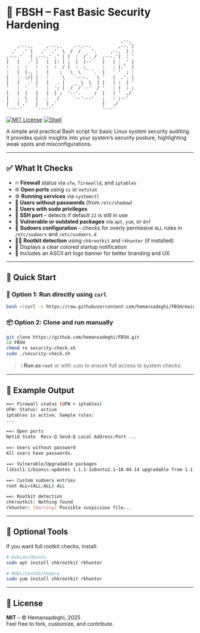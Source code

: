 # 🔐 FBSH – Fast Basic Security Hardening

```
                                           ,--, 
    ,---,.     ,---,.    .--.--.          ,--.'| 
  ,'  .' |   ,'  .'  \  /  /    '.     ,--,  | : 
,---.'   | ,---.' .' | |  :  /`. /  ,---.'|  : ' 
|   |   .' |   |  |: | ;  |  |--`   |   | : _' | 
:   :  :   :   :  :  / |  :  ;_     :   : |.'  | 
:   |  |-, :   |    ;   \  \    `.  |   ' '  ; : 
|   :  ;/| |   :     \   `----.   \ '   |  .'. | 
|   |   .' |   |   . |   __ \  \  | |   | :  | ' 
'   :  '   '   :  '; |  /  /`--'  / '   : |  : ; 
|   |  |   |   |  | ;  '--'.     /  |   | '  ,/  
|   :  \   |   :   /     `--'---'   ;   : ;--'   
|   | ,'   |   | ,'                 |   ,/       
`----'     `----'                   '---'        
```

[![MIT License](https://img.shields.io/badge/license-MIT-green.svg)](LICENSE)
[![Shell](https://img.shields.io/badge/language-Bash-blue.svg)](https://www.gnu.org/software/bash/)

A simple and practical Bash script for basic Linux system security auditing.  
It provides quick insights into your system’s security posture, highlighting weak spots and misconfigurations.

---

## ✅ What It Checks

* 🔥 **Firewall** status via `ufw`, `firewalld`, and `iptables`
* 🌐 **Open ports** using `ss` or `netstat`
* ⚙️ **Running services** via `systemctl`
* 🔐 **Users without passwords** (from `/etc/shadow`)
* 👑 **Users with sudo privileges**
* 🚪 **SSH port** – detects if default `22` is still in use
* 📆 **Vulnerable or outdated packages** via `apt`, `yum`, or `dnf`
* 📜 **Sudoers configuration** – checks for overly permissive `ALL` rules in `/etc/sudoers` and `/etc/sudoers.d`
* 🕵️‍♂️ **Rootkit detection** using `chkrootkit` and `rkhunter` (if installed)
* 💬 Displays a clear colored startup notification
* 🎨 Includes an ASCII art logo banner for better branding and UX


---

## 🚀 Quick Start

### 🧰 Option 1: Run directly using `curl`

```bash
bash <(curl -s https://raw.githubusercontent.com/hemansadeghi/FBSH/main/security-check.sh)
```

### 📦 Option 2: Clone and run manually

```bash
git clone https://github.com/hemansadeghi/FBSH.git
cd FBSH
chmod +x security-check.sh
sudo ./security-check.sh
```

> ℹ️ **Run as `root`** or with `sudo` to ensure full access to system checks.

---

## 🧪 Example Output

```bash
==> Firewall status (UFW + iptables)
UFW: Status: active
iptables is active. Sample rules:
...

==> Open ports
Netid State  Recv-Q Send-Q Local Address:Port ...

==> Users without password
All users have passwords.

==> Vulnerable/Upgradable packages
libssl1.1/bionic-updates 1.1.1-1ubuntu2.1~18.04.14 upgradable from 1.1.1-1ubuntu2.1~18.04.13

==> Custom sudoers entries
root ALL=(ALL:ALL) ALL

==> Rootkit detection
chkrootkit: Nothing found
rkhunter: [Warning] Possible suspicious file...
```

---

## 🔧 Optional Tools

If you want full rootkit checks, install:

```bash
# Debian/Ubuntu
sudo apt install chkrootkit rkhunter

# RHEL/CentOS/Fedora
sudo yum install chkrootkit rkhunter
```

---

## 📄 License

**MIT** – © Hemansadeghi, 2025  
Feel free to fork, customize, and contribute.
